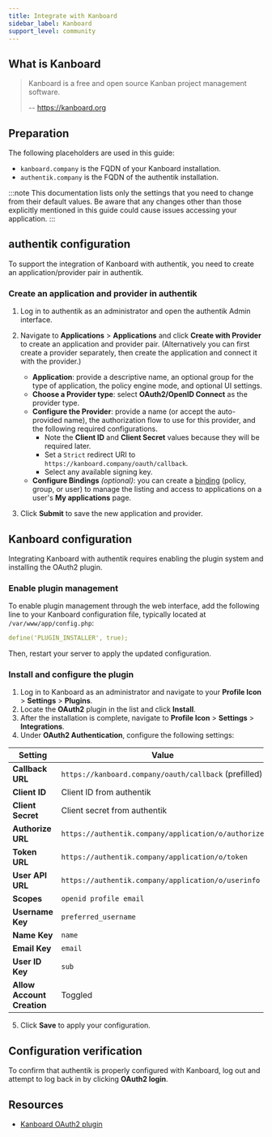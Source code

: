 ```yaml
---
title: Integrate with Kanboard
sidebar_label: Kanboard
support_level: community
---
```


## What is Kanboard

> Kanboard is a free and open source Kanban project management software.
>
> -- https://kanboard.org

## Preparation

The following placeholders are used in this guide:

- `kanboard.company` is the FQDN of your Kanboard installation.
- `authentik.company` is the FQDN of the authentik installation.

:::note
This documentation lists only the settings that you need to change from their default values. Be aware that any changes other than those explicitly mentioned in this guide could cause issues accessing your application.
:::

## authentik configuration

To support the integration of Kanboard with authentik, you need to create an application/provider pair in authentik.

### Create an application and provider in authentik

1. Log in to authentik as an administrator and open the authentik Admin interface.
2. Navigate to **Applications** > **Applications** and click **Create with Provider** to create an application and provider pair. (Alternatively you can first create a provider separately, then create the application and connect it with the provider.)
    - **Application**: provide a descriptive name, an optional group for the type of application, the policy engine mode, and optional UI settings.
    - **Choose a Provider type**: select **OAuth2/OpenID Connect** as the provider type.
    - **Configure the Provider**: provide a name (or accept the auto-provided name), the authorization flow to use for this provider, and the following required configurations.
        - Note the **Client ID** and **Client Secret** values because they will be required later.
        - Set a `Strict` redirect URI to `https://kanboard.company/oauth/callback`.
        - Select any available signing key.
    - **Configure Bindings** _(optional)_: you can create a [binding](/docs/add-secure-apps/flows-stages/bindings/) (policy, group, or user) to manage the listing and access to applications on a user's **My applications** page.

3. Click **Submit** to save the new application and provider.

## Kanboard configuration

Integrating Kanboard with authentik requires enabling the plugin system and installing the OAuth2 plugin.

### Enable plugin management

To enable plugin management through the web interface, add the following line to your Kanboard configuration file, typically located at `/var/www/app/config.php`:

```yaml
define('PLUGIN_INSTALLER', true);
```

Then, restart your server to apply the updated configuration.

### Install and configure the plugin

1. Log in to Kanboard as an administrator and navigate to your **Profile Icon** > **Settings** > **Plugins**.
2. Locate the **OAuth2** plugin in the list and click **Install**.
3. After the installation is complete, navigate to **Profile Icon** > **Settings** > **Integrations**.
4. Under **OAuth2 Authentication**, configure the following settings:

| Setting                    | Value                                                 |
| -------------------------- | ----------------------------------------------------- |
| **Callback URL**           | `https://kanboard.company/oauth/callback` (prefilled) |
| **Client ID**              | Client ID from authentik                              |
| **Client Secret**          | Client secret from authentik                          |
| **Authorize URL**          | `https://authentik.company/application/o/authorize`   |
| **Token URL**              | `https://authentik.company/application/o/token`       |
| **User API URL**           | `https://authentik.company/application/o/userinfo`    |
| **Scopes**                 | `openid profile email`                                |
| **Username Key**           | `preferred_username`                                  |
| **Name Key**               | `name`                                                |
| **Email Key**              | `email`                                               |
| **User ID Key**            | `sub`                                                 |
| **Allow Account Creation** | Toggled                                               |

5. Click **Save** to apply your configuration.

## Configuration verification

To confirm that authentik is properly configured with Kanboard, log out and attempt to log back in by clicking **OAuth2 login**.

## Resources

- [Kanboard OAuth2 plugin](https://github.com/kanboard/plugin-oauth2)
